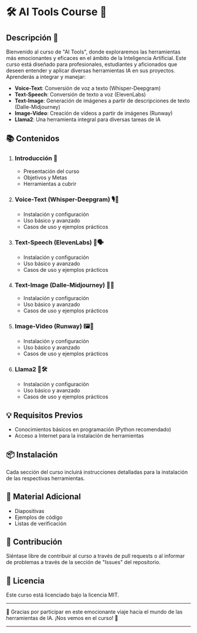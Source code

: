 # 🛠️ AI Tools Course 🤖

## Descripción 📝

Bienvenido al curso de "AI Tools", donde exploraremos las herramientas más emocionantes y eficaces en el ámbito de la Inteligencia Artificial. Este curso está diseñado para profesionales, estudiantes y aficionados que deseen entender y aplicar diversas herramientas IA en sus proyectos. Aprenderás a integrar y manejar:

- **Voice-Text**: Conversión de voz a texto (Whisper-Deepgram)
- **Text-Speech**: Conversión de texto a voz (ElevenLabs)
- **Text-Image**: Generación de imágenes a partir de descripciones de texto (Dalle-Midjourney)
- **Image-Video**: Creación de vídeos a partir de imágenes (Runway)
- **Llama2**: Una herramienta integral para diversas tareas de IA

## 📚 Contenidos

1. ### Introducción 🌟
    - Presentación del curso
    - Objetivos y Metas
    - Herramientas a cubrir

2. ### Voice-Text (Whisper-Deepgram) 🎙️📝
    - Instalación y configuración
    - Uso básico y avanzado
    - Casos de uso y ejemplos prácticos

3. ### Text-Speech (ElevenLabs) 📝🗣
    - Instalación y configuración
    - Uso básico y avanzado
    - Casos de uso y ejemplos prácticos

4. ### Text-Image (Dalle-Midjourney) 📝🎨
    - Instalación y configuración
    - Uso básico y avanzado
    - Casos de uso y ejemplos prácticos

5. ### Image-Video (Runway) 🖼️🎥
    - Instalación y configuración
    - Uso básico y avanzado
    - Casos de uso y ejemplos prácticos

6. ### Llama2 🦙🛠️
    - Instalación y configuración
    - Uso básico y avanzado
    - Casos de uso y ejemplos prácticos

## 💡 Requisitos Previos

- Conocimientos básicos en programación (Python recomendado)
- Acceso a Internet para la instalación de herramientas

## 📦 Instalación

Cada sección del curso incluirá instrucciones detalladas para la instalación de las respectivas herramientas.

## 📖 Material Adicional

- Diapositivas
- Ejemplos de código
- Listas de verificación

## 👥 Contribución

Siéntase libre de contribuir al curso a través de pull requests o al informar de problemas a través de la sección de "Issues" del repositorio.

## 📄 Licencia

Este curso está licenciado bajo la licencia MIT.

---

🙏 Gracias por participar en este emocionante viaje hacia el mundo de las herramientas de IA. ¡Nos vemos en el curso! 🚀

---
